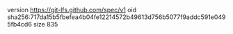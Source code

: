 version https://git-lfs.github.com/spec/v1
oid sha256:717da15b5fbefea4b04fe12214572b49613d756b5077f9addc591e0495fb4cd6
size 835
